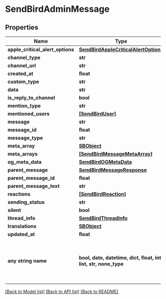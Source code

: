 # SendBirdAdminMessage


## Properties
Name | Type | Description | Notes
------------ | ------------- | ------------- | -------------
**apple_critical_alert_options** | [**SendBirdAppleCriticalAlertOptions**](SendBirdAppleCriticalAlertOptions.md) |  | [optional] 
**channel_type** | **str** |  | [optional] 
**channel_url** | **str** |  | [optional] 
**created_at** | **float** |  | [optional] 
**custom_type** | **str** |  | [optional] 
**data** | **str** |  | [optional] 
**is_reply_to_channel** | **bool** |  | [optional] 
**mention_type** | **str** |  | [optional] 
**mentioned_users** | [**[SendBirdUser]**](SendBirdUser.md) |  | [optional] 
**message** | **str** |  | [optional] 
**message_id** | **float** |  | [optional] 
**message_type** | **str** |  | [optional] 
**meta_array** | [**SBObject**](SBObject.md) |  | [optional] 
**meta_arrays** | [**[SendBirdMessageMetaArray]**](SendBirdMessageMetaArray.md) |  | [optional] 
**og_meta_data** | [**SendBirdOGMetaData**](SendBirdOGMetaData.md) |  | [optional] 
**parent_message** | [**SendBirdMessageResponse**](SendBirdMessageResponse.md) |  | [optional] 
**parent_message_id** | **float** |  | [optional] 
**parent_message_text** | **str** |  | [optional] 
**reactions** | [**[SendBirdReaction]**](SendBirdReaction.md) |  | [optional] 
**sending_status** | **str** |  | [optional] 
**silent** | **bool** |  | [optional] 
**thread_info** | [**SendBirdThreadInfo**](SendBirdThreadInfo.md) |  | [optional] 
**translations** | [**SBObject**](SBObject.md) |  | [optional] 
**updated_at** | **float** |  | [optional] 
**any string name** | **bool, date, datetime, dict, float, int, list, str, none_type** | any string name can be used but the value must be the correct type | [optional]

[[Back to Model list]](../README.md#documentation-for-models) [[Back to API list]](../README.md#documentation-for-api-endpoints) [[Back to README]](../README.md)


